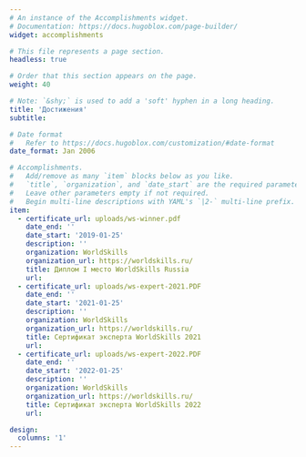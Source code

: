 ```yaml
---
# An instance of the Accomplishments widget.
# Documentation: https://docs.hugoblox.com/page-builder/
widget: accomplishments

# This file represents a page section.
headless: true

# Order that this section appears on the page.
weight: 40

# Note: `&shy;` is used to add a 'soft' hyphen in a long heading.
title: 'Достижения'
subtitle:

# Date format
#   Refer to https://docs.hugoblox.com/customization/#date-format
date_format: Jan 2006

# Accomplishments.
#   Add/remove as many `item` blocks below as you like.
#   `title`, `organization`, and `date_start` are the required parameters.
#   Leave other parameters empty if not required.
#   Begin multi-line descriptions with YAML's `|2-` multi-line prefix.
item:
  - certificate_url: uploads/ws-winner.pdf
    date_end: ''
    date_start: '2019-01-25'
    description: ''
    organization: WorldSkills
    organization_url: https://worldskills.ru/
    title: Диплом I место WorldSkills Russia
    url: 
  - certificate_url: uploads/ws-expert-2021.PDF
    date_end: ''
    date_start: '2021-01-25'
    description: ''
    organization: WorldSkills
    organization_url: https://worldskills.ru/
    title: Сертификат эксперта WorldSkills 2021
    url:
  - certificate_url: uploads/ws-expert-2022.PDF
    date_end: ''
    date_start: '2022-01-25'
    description: ''
    organization: WorldSkills
    organization_url: https://worldskills.ru/
    title: Сертификат эксперта WorldSkills 2022
    url: 

design:
  columns: '1'
---
```

